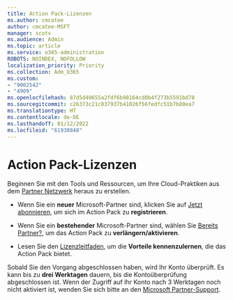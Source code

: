 ```yaml
---
title: Action Pack-Lizenzen
ms.author: cmcatee
author: cmcatee-MSFT
manager: scotv
ms.audience: Admin
ms.topic: article
ms.service: o365-administration
ROBOTS: NOINDEX, NOFOLLOW
localization_priority: Priority
ms.collection: Adm_O365
ms.custom:
- "9002542"
- "4909"
ms.openlocfilehash: 87d5d40655a2fdf6b98164cd0b4f273b5591bd78
ms.sourcegitcommit: c26373c21c837937b41026f56fedfc51b7b80ea7
ms.translationtype: HT
ms.contentlocale: de-DE
ms.lasthandoff: 01/12/2022
ms.locfileid: "61938848"
---
```

# <a name="action-pack-licenses"></a>Action Pack-Lizenzen

Beginnen Sie mit den Tools und Ressourcen, um Ihre Cloud-Praktiken aus dem [Partner Netzwerk](https://aka.ms/MPNActionPack) heraus zu erstellen.

- Wenn Sie ein **neuer** Microsoft-Partner sind, klicken Sie auf [Jetzt abonnieren](https://aka.ms/MPNActionPackNew), um sich im Action Pack zu **registrieren**.

- Wenn Sie ein **bestehender** Microsoft-Partner sind, wählen Sie [Bereits Partner?](https://aka.ms/MPNActionPackExisting), um das Action Pack zu **verlängern/aktivieren**. 

- Lesen Sie den [Lizenzleitfaden](https://aka.ms/MPNActionPackGuide), um die **Vorteile kennenzulernen**, die das Action Pack bietet. 

Sobald Sie den Vorgang abgeschlossen haben, wird Ihr Konto überprüft. Es kann bis zu **drei Werktagen** dauern, bis die Kontoüberprüfung abgeschlossen ist. Wenn der Zugriff auf Ihr Konto nach 3 Werktagen noch nicht aktiviert ist, wenden Sie sich bitte an den [Microsoft Partner-Support](https://aka.ms/MPNActionPackSupport). 
